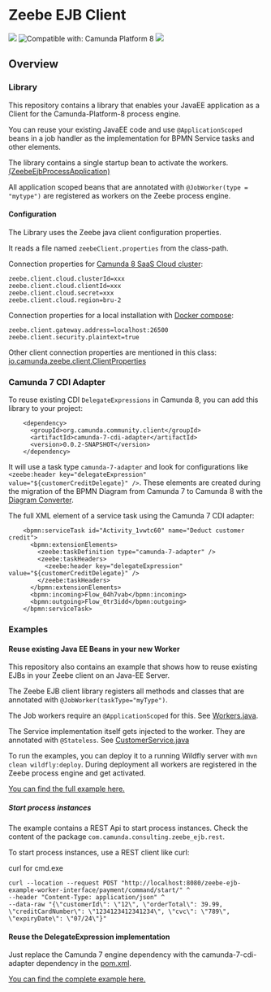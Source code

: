# Zeebe EJB Client

[![](https://img.shields.io/badge/Community%20Extension-An%20open%20source%20community%20maintained%20project-FF4700)](https://github.com/camunda-community-hub/community)
![Compatible with: Camunda Platform 8](https://img.shields.io/badge/Compatible%20with-Camunda%20Platform%208-0072Ce)
[![](https://img.shields.io/badge/Lifecycle-Incubating-blue)](https://github.com/Camunda-Community-Hub/community/blob/main/extension-lifecycle.md#incubating-)

## Overview

### Library

This repository contains a library that enables your JavaEE application as a
Client for the Camunda-Platform-8 process engine.

You can reuse your existing JavaEE code and use `@ApplicationScoped` beans in a
job handler as the implementation for BPMN Service tasks and other elements.

The library contains a single startup bean to activate the workers.
[(ZeebeEjbProcessApplication)](client/src/main/java/com/camunda/consulting/zeebe_ejb/ZeebeEjbProcessApplication.java)

All application scoped beans that are annotated with
`@JobWorker(type = "mytype")` are registered as workers on the Zeebe process
engine.

#### Configuration

The Library uses the Zeebe java client configuration properties.

It reads a file named `zeebeClient.properties` from the class-path.

Connection properties for
[Camunda 8 SaaS Cloud cluster](https://docs.camunda.io/docs/components/console/manage-clusters/manage-api-clients/#create-a-client):

```
zeebe.client.cloud.clusterId=xxx
zeebe.client.cloud.clientId=xxx
zeebe.client.cloud.secret=xxx
zeebe.client.cloud.region=bru-2
```

Connection properties for a local installation with
[Docker compose](https://docs.camunda.io/docs/self-managed/platform-deployment/docker/#docker-compose):

```
zeebe.client.gateway.address=localhost:26500
zeebe.client.security.plaintext=true
```

Other client connection properties are mentioned in this class:
[io.camunda.zeebe.client.ClientProperties](https://github.com/camunda/zeebe/blob/main/clients/java/src/main/java/io/camunda/zeebe/client/ClientProperties.java)

### Camunda 7 CDI Adapter

To reuse existing CDI `DelegateExpressions` in Camunda 8, you can add this
library to your project:

```
	<dependency>
	  <groupId>org.camunda.community.client</groupId>
	  <artifactId>camunda-7-cdi-adapter</artifactId>
	  <version>0.0.2-SNAPSHOT</version>
	</dependency>
```

It will use a task type `camunda-7-adapter` and look for configurations like
`<zeebe:header key="delegateExpression" value="${customerCreditDelegate}" />`.
These elements are created during the migration of the BPMN Diagram from Camunda
7 to Camunda 8 with the
[Diagram Converter](https://github.com/camunda-community-hub/camunda-7-to-8-migration/blob/main/backend-diagram-converter/README.md).

The full XML element of a service task using the Camunda 7 CDI adapter:

```
    <bpmn:serviceTask id="Activity_1vwtc60" name="Deduct customer credit">
      <bpmn:extensionElements>
        <zeebe:taskDefinition type="camunda-7-adapter" />
        <zeebe:taskHeaders>
          <zeebe:header key="delegateExpression" value="${customerCreditDelegate}" />
        </zeebe:taskHeaders>
      </bpmn:extensionElements>
      <bpmn:incoming>Flow_04h7vab</bpmn:incoming>
      <bpmn:outgoing>Flow_0tr3idd</bpmn:outgoing>
    </bpmn:serviceTask>
```

### Examples

#### Reuse existing Java EE Beans in your new Worker

This repository also contains an example that shows how to reuse existing EJBs
in your Zeebe client on an Java-EE Server.

The Zeebe EJB client library registers all methods and classes that are
annotated with `@JobWorker(taskType="myType")`.

The Job workers require an `@ApplicationScoped` for this. See
[Workers.java](examples/jobworker-interface-example/src/main/java/com/camunda/consulting/zeebe_ejb/worker/Workers.java).

The Service implementation itself gets injected to the worker. They are
annotated with `@Stateless`. See
[CustomerService.java](examples/jobworker-interface-example/src/main/java/org/camunda/consulting/services/CustomerService.java)

To run the examples, you can deploy it to a running Wildfly server with
`mvn clean wildfly:deploy`. During deployment all workers are registered in the
Zeebe process engine and get activated.

[You can find the full example here.](examples/jobworker-interface-example/)

##### Start process instances

The example contains a REST Api to start process instances. Check the content of
the package `com.camunda.consulting.zeebe_ejb.rest`.

To start process instances, use a REST client like curl:

curl for cmd.exe

```
curl --location --request POST "http://localhost:8080/zeebe-ejb-example-worker-interface/payment/command/start/" ^
--header "Content-Type: application/json" ^
--data-raw "{\"customerId\": \"12\", \"orderTotal\": 39.99, \"creditCardNumber\": \"1234123412341234\", \"cvc\": \"789\", \"expiryDate\": \"07/24\"}"
```

#### Reuse the DelegateExpression implementation

Just replace the Camunda 7 engine dependency with the camunda-7-cdi-adapter
dependency in the [pom.xml](examples/delegate-example/pom.xml).

[You can find the complete example here.](examples/delegate-example/)
